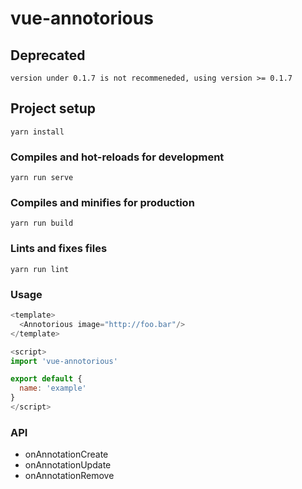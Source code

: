 # vue-annotorious

## Deprecated

`version under 0.1.7 is not recommeneded, using version >= 0.1.7`

## Project setup
```
yarn install
```

### Compiles and hot-reloads for development
```
yarn run serve
```

### Compiles and minifies for production
```
yarn run build
```

### Lints and fixes files
```
yarn run lint
```

### Usage

```js
<template>
  <Annotorious image="http://foo.bar"/>
</template>

<script>
import 'vue-annotorious'

export default {
  name: 'example'
}
</script>
```

### API

- onAnnotationCreate
- onAnnotationUpdate
- onAnnotationRemove
